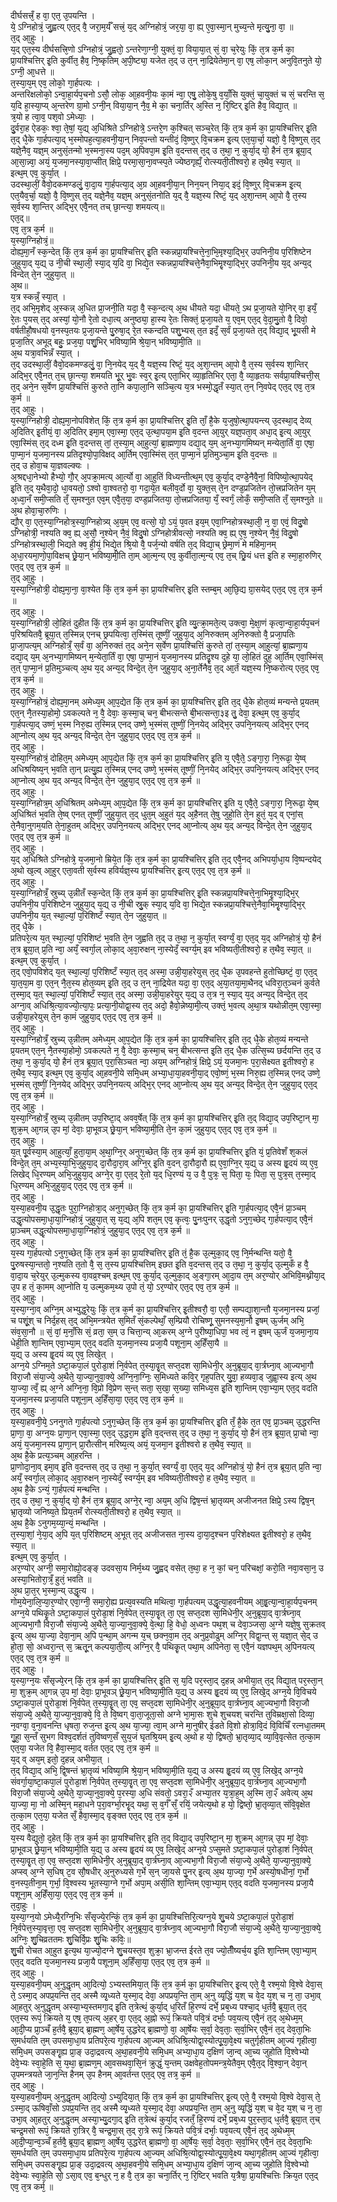 
दीर्घसत्त्रँ᳘ ह वा᳘ एत᳘ उ᳘पयन्ति ।  
ये᳘ ऽग्निहोत्रं᳘ जु᳘ह्वत्य् एत᳘द् वै᳘ जरा᳘म᳘र्यँ सत्त्रं᳘ य᳘द् अग्निहोत्रं᳘ जर᳘या᳘ वा᳘ ह्य् ए᳘वा᳘स्मा᳘न् मुच्य᳘न्ते मृत्यु᳘ना᳘ वा᳘ ॥  
त᳘द् आ᳘हुः ।  
य᳘द् एत᳘स्य दीर्घसत्त्रि᳘णो ऽग्निहोत्रं᳘ जु᳘ह्वतो᳘ ऽन्तरेणा᳘ग्नी᳘ युक्तं᳘ वा᳘ विया᳘या᳘त् सं᳘ वा᳘ च᳘रेयुः किं᳘ त᳘त्र क᳘र्म का᳘ प्रा᳘यश्चित्तिर् इ᳘ति कुर्वीत᳘ हैव᳘ नि᳘ष्कृतिम् अ᳘पी᳘ष्ट्या᳘ यजेत त᳘द् उ त᳘न् ना᳘द्रियेतेमा᳘न् वा᳘ एष᳘ लोका᳘न् अनुवि᳘तनुते यो᳘ ऽग्नी᳘ आ᳘धत्ते ॥  
त᳘स्या᳘य᳘म् एव᳘ लोको᳘ गा᳘र्हपत्यः ।  
अन्तरिक्षलोको᳘ ऽन्वा᳘हा᳘र्यप᳘चनो ऽसौ᳘ लोक᳘ आ᳘हवनी᳘यः का᳘मं न्वा᳘ एषु᳘ लोके᳘षु व᳘याँ᳘सि युक्तं᳘ चा᳘युक्तं च सं᳘ चरन्ति स᳘ य᳘दि हा᳘स्या᳘प्य् अ᳘न्तरेण ग्रा᳘मो ऽग्नी᳘न् विया᳘या᳘न् नै᳘व᳘ मे का᳘ चना᳘र्तिर् अ᳘स्ति न᳘ रि᳘ष्टिर् इ᳘ति हैव᳘ विद्या᳘त् ॥  
त्र᳘यो ह त्वा᳘व᳘ पश᳘वो ऽमेध्याः᳘ ।  
दु᳘र्वरा᳘ह ऐडकः᳘ श्वा᳘ ते᳘षां᳘ य᳘द्य् अ᳘धिश्रिते ऽग्निहोत्रे᳘ ऽन्तरे᳘ण क᳘श्चित् सञ्च᳘रेत् किं᳘ त᳘त्र क᳘र्म का᳘ प्रा᳘यश्चित्तिर् इ᳘ति त᳘द् धै᳘के गा᳘र्हपत्या᳘द् भ᳘स्मोपह᳘त्या᳘हवनी᳘या᳘न् निव᳘पन्तो यन्तीदं᳘ वि᳘ष्णुर् वि᳘चक्रम इ᳘त्य् एत᳘या᳘र्चा᳘ यज्ञो᳘ वै᳘ वि᳘ष्णुस् त᳘द् यज्ञे᳘नैव᳘ यज्ञ᳘म् अनुसं᳘तन्मो भ᳘स्मना᳘स्य पद᳘म् अ᳘पिवपा᳘म इ᳘ति व᳘दन्तस् त᳘द् उ त᳘था᳘ न᳘ कुर्या᳘द् यो᳘ हैनं त᳘त्र ब्रूया᳘द् आ᳘सा᳘न्न्वा᳘ अयं᳘ य᳘जमा᳘नस्या᳘वा᳘प्सीत् क्षिप्रे᳘ परमा᳘सा᳘ना᳘वप्स्प᳘ते ज्येष्ठगृह्यँ᳘ रोत्स्यती᳘तीश्वरो᳘ ह त᳘थैव᳘ स्या᳘त् ॥  
इत्थ᳘म् एव᳘ कुर्या᳘त् ।  
उदस्था᳘लीं᳘ वैवो᳘दकमण्डलुं᳘ वा᳘दा᳘य गा᳘र्हपत्या᳘द् अ᳘ग्र आ᳘हवनी᳘या᳘न् निन᳘यन् निया᳘द् इदं᳘ वि᳘ष्णुर् वि᳘चक्रम इ᳘त्य् एत᳘यैव᳘र्चा᳘ यज्ञो᳘ वै᳘ वि᳘ष्णुस् त᳘द् यज्ञे᳘नैव᳘ यज्ञ᳘म् अनुसं᳘तनोति य᳘द् वै᳘ यज्ञ᳘स्य रिष्टं᳘ य᳘द् अ᳘शा᳘न्तम् आ᳘पो वै᳘ त᳘स्य स᳘र्वस्य शा᳘न्तिर् अद्भि᳘र् एवै᳘नत् तच् छा᳘न्त्या᳘ शमयत्य्॥  
एत᳘द्॥  
एव᳘ त᳘त्र क᳘र्म ॥  
य᳘स्या᳘ग्निहोत्रं᳘॥  
दोह्य᳘मा᳘नँ स्क᳘न्देत् किं᳘ त᳘त्र क᳘र्म का᳘ प्रा᳘यश्चित्तिर् इ᳘ति स्कन्नप्रा᳘यश्चित्ते᳘ना᳘भि᳘मृश्या᳘द्भि᳘र् उपनिनी᳘य प᳘रिशिष्टेन जुहुया᳘द् य᳘द्य् उ नी᳘ची स्था᳘ली᳘ स्या᳘द् य᳘दि वा᳘ भिद्ये᳘त स्कन्नप्रा᳘यश्चित्ते᳘नैवा᳘भिमॄ᳘श्या᳘द्भि᳘र् उपनिनी᳘य य᳘द् अन्य᳘द् विन्देत् ते᳘न जुहुया᳘त् ॥  
अ᳘थ॥  
य᳘त्र स्कन्नँ᳘ स्या᳘त् ।  
त᳘द् अभि᳘मृशेद् अ᳘स्कन्न् अ᳘धित प्रा᳘जनी᳘ति यदा᳘ वै᳘ स्क᳘न्दत्य् अ᳘थ धीयते यदा᳘ धीयते᳘ ऽथ प्र᳘जा᳘यते यो᳘निर् वा᳘ इयँ᳘ रे᳘तः प᳘यस् त᳘द् अस्यां᳘ यो᳘नौ रे᳘तो दधा᳘त्य् अनुष्ठ्या᳘ हा᳘स्य रे᳘तः सिक्तं᳘ प्र᳘जा᳘यते य᳘ एव᳘म् एत᳘द् वे᳘दा᳘मु᳘तो वै᳘ दिवो᳘ वर्षतीहौ᳘षधयो व᳘नस्प᳘तयः प्र᳘जा᳘यन्ते पु᳘रुषा᳘द् रे᳘त स्कन्दति पशु᳘भ्यस् त᳘त इदँ᳘ स᳘र्वं प्र᳘जा᳘यते त᳘द् विद्या᳘द् भू᳘यसी मे प्र᳘जा᳘तिर् अभूद् बहुः᳘ प्रज᳘या᳘ पशु᳘भिर् भविष्या᳘मि श्रे᳘या᳘न् भविष्या᳘मी᳘ति ॥  
अ᳘थ यत्रा᳘वभिन्नँ स्या᳘त् ।  
त᳘द् उदस्था᳘लीं᳘ वैवो᳘दकमण्डलुं᳘ वा᳘ नि᳘नयेद् य᳘द् वै᳘ यज्ञ᳘स्य रिष्टं᳘ य᳘द् अ᳘शा᳘न्तम् आ᳘पो वै᳘ त᳘स्य स᳘र्वस्य शा᳘न्तिर् अद्भि᳘र् एवै᳘नत् त᳘च् छा᳘न्त्या᳘ शमयति भू᳘र् भु᳘वः स्व᳘र् इ᳘त्य् एता᳘भिर् व्या᳘हृतिभिर् एता᳘ वै᳘ व्या᳘हृतयः सर्वप्रा᳘यश्चित्ती᳘स् त᳘द् अने᳘न स᳘र्वेण प्रा᳘यश्चित्तिं कुरुते ता᳘नि कपा᳘ला᳘नि सञ्चि᳘त्य य᳘त्र भस्मो᳘द्धृतँ स्या᳘त् त᳘न् नि᳘वपेद् एत᳘द् एव᳘ त᳘त्र क᳘र्म ॥  
त᳘द् आ᳘हुः ।  
य᳘स्या᳘ग्निहोत्री᳘ दोह्य᳘मा᳘नोपविशेत् किं᳘ त᳘त्र क᳘र्म का᳘ प्रा᳘यश्चित्तिर् इ᳘ति ताँ᳘ है᳘के य᳘जुषो᳘त्था᳘पयन्त्य् उ᳘दस्था᳘द् देव्य् अ᳘दितिर् इ᳘तीयं᳘ वा᳘ अ᳘दितिर् इमा᳘म् एवा᳘स्मा᳘ एत᳘द् उ᳘त्था᳘पया᳘म इ᳘ति व᳘दन्त आ᳘युर् यज्ञ᳘पता᳘व् अधा᳘द् इ᳘त्य् आ᳘युर् एवा᳘स्मिंस् त᳘द् दध्म इ᳘ति व᳘दन्तस् तां᳘ त᳘स्या᳘म् आ᳘हुत्यां᳘ ब्रा᳘ह्मणा᳘य दद्या᳘द् य᳘म् अ᳘नभ्या᳘गमिष्यन् मन्येता᳘र्तिं वा᳘ एषा᳘ पा᳘प्मा᳘नं य᳘जमा᳘नस्य प्रतिदृश्यो᳘पा᳘विक्षद् आ᳘र्तिम् एवा᳘स्मिंस् त᳘त् पा᳘प्मा᳘नं प्र᳘तिमुञ्चा᳘म इ᳘ति व᳘दन्तः ॥  
त᳘द् उ होवा᳘च या᳘ज्ञवल्क्यः ।  
अ᳘श्रद्दधा᳘नेभ्यो हैभ्यो᳘ गौ᳘र् अ᳘पक्रा᳘मत्य् आ᳘र्त्यो वा᳘ आ᳘हुतिं विध्यन्तीत्थ᳘म् एव᳘ कुर्या᳘द् दण्डे᳘नैवै᳘नां᳘ विपिष्यो᳘त्था᳘पयेद् इ᳘ति त᳘द् य᳘थैवा᳘दो᳘ धा᳘वयतो᳘ ऽश्वो वा᳘श्वतरो᳘ वा᳘ गदा᳘ये᳘त बलीव᳘र्दो वा᳘ युक्त᳘स् ते᳘न दण्ड᳘प्रजितेन तो᳘त्त्रप्रजितेन य᳘म् अ᳘ध्वा᳘नँ समी᳘प्सति तँ᳘ स᳘मश्नुत एव᳘म् एवै᳘त᳘या᳘ दण्ड᳘प्रजितया᳘ तो᳘त्त्रप्रजितया᳘ यँ᳘ स्वर्गं᳘ लोकँ᳘ समी᳘प्सति तँ᳘ स᳘मश्नुते ॥  
अ᳘थ होवा᳘चा᳘रुणिः ।  
द्यौ᳘र् वा᳘ एत᳘स्या᳘ग्निहोत्र᳘स्या᳘ग्निहोत्र्य् अ᳘य᳘म् एव᳘ वत्सो᳘ यो᳘ ऽयं᳘ प᳘वत इय᳘म् एवा᳘ग्निहोत्रस्था᳘ली᳘ न᳘ वा᳘ एवं᳘ विदु᳘षो ऽग्निहोत्री᳘ नश्यति क्व᳘ ह्य् अ᳘सौ᳘ न᳘श्येन् नै᳘वं᳘ विदु᳘षो ऽग्निहोत्रीवत्सो᳘ नश्यति क्व᳘ ह्य् ए᳘ष᳘ न᳘श्येन् नै᳘वं᳘ विदु᳘षो ऽग्निहोत्रस्था᳘ली᳘ भिद्यते क्व᳘ ही᳘यं᳘ भिद्ये᳘त श्रि᳘यो वै᳘ पर्ज᳘न्यो वर्षति त᳘द् विद्या᳘च् छ्रेमा᳘णं मे महिमा᳘नम् अ᳘धा᳘रयमा᳘णो᳘पा᳘विक्षच् छ्रे᳘या᳘न् भविष्या᳘मी᳘ति ता᳘म् आ᳘त्म᳘न्य् एव᳘ कुर्वीता᳘त्म᳘न्य् एव᳘ त᳘च् छ्रि᳘यं धत्त इ᳘ति ह स्मा᳘हा᳘रुणिर् एत᳘द् एव᳘ त᳘त्र क᳘र्म ॥  
त᳘द् आ᳘हुः ।  
य᳘स्या᳘ग्निहोत्री᳘ दोह्य᳘मा᳘ना᳘ वा᳘श्येत किं᳘ त᳘त्र क᳘र्म का᳘ प्रा᳘यश्चित्तिर् इ᳘ति स्तम्ब᳘म् आ᳘छि᳘द्य ग्रा᳘सयेद् एत᳘द् एव᳘ त᳘त्र क᳘र्म ॥  
त᳘द् आ᳘हुः ।  
य᳘स्या᳘ग्निहोत्री᳘ लो᳘हितं दुहीत किं᳘ त᳘त्र क᳘र्म का᳘ प्रा᳘यश्चित्तिर् इ᳘ति व्यु᳘त्क्रा᳘मते᳘त्य् उक्त्वा᳘ मे᳘क्षा᳘णं कृत्वा᳘न्वा᳘हा᳘र्यप᳘चनं प᳘रिश्रयितवै᳘ ब्रूया᳘त् त᳘स्मिन्न् एनच् छ्रपयित्वा᳘ त᳘स्मिंस् तूष्णीं᳘ जुहुया᳘द् अ᳘निरुक्तम् अ᳘निरुक्तो वै᳘ प्रजा᳘पतिः प्रा᳘जा᳘पत्य᳘म् अग्निहोत्रँ᳘ स᳘र्वं वा᳘ अ᳘निरुक्तं त᳘द् अने᳘न स᳘र्वेण प्रा᳘यश्चित्तिं कुरुते तां᳘ त᳘स्या᳘म् आ᳘हुत्यां᳘ ब्रा᳘ह्मणा᳘य दद्या᳘द् य᳘म् अ᳘नभ्या᳘गमिष्यन् म᳘न्येता᳘र्तिं वा᳘ एषा᳘ पा᳘प्मा᳘नं य᳘जमा᳘नस्य प्रतिदॄ᳘श्य दुहे या᳘ लो᳘हितं दुह᳘ आ᳘र्तिम् एवा᳘स्मिंस् त᳘त् पा᳘प्मा᳘नं प्र᳘तिमुञ्चत्य् अ᳘थ य᳘द् अन्य᳘द् विन्दे᳘त् ते᳘न जुहुया᳘द् अ᳘ना᳘र्तेनैव᳘ त᳘द् आ᳘र्तं यज्ञ᳘स्य नि᳘ष्करोत्य् एत᳘द् एव᳘ त᳘त्र क᳘र्म ॥  
त᳘द् आ᳘हुः ।  
य᳘स्या᳘ग्निहोत्रं᳘ दोह्य᳘मा᳘नम् अमेध्य᳘म् आ᳘प᳘द्येत किं᳘ त᳘त्र क᳘र्म का᳘ प्रा᳘यश्चित्तिर् इ᳘ति त᳘द् धै᳘के होत᳘व्यं मन्यन्ते प्र᳘यतम् एत᳘न् नै᳘तस्या᳘होमो᳘ ऽवकल्पते न᳘ वै᳘ देवाः᳘ क᳘स्मा᳘च् चन᳘ बीभत्सन्ते बी᳘भत्सन्ता᳘३इ तु᳘ देवा᳘ इत्थ᳘म् एव᳘ कुर्या᳘द् गा᳘र्हपत्या᳘द् उष्णं᳘ भ᳘स्म निरु᳘ह्य त᳘स्मिन्न् एनद् उष्णे᳘ भ᳘स्मंस् तूष्णीं᳘ नि᳘नयेद् अद्भि᳘र् उपनि᳘नयत्य् अद्भि᳘र् एनद् आ᳘प्नोत्य् अ᳘थ य᳘द् अन्य᳘द् विन्दे᳘त् ते᳘न जुहुया᳘द् एत᳘द् एव᳘ त᳘त्र क᳘र्म ॥  
त᳘द् आ᳘हुः ।  
य᳘स्या᳘ग्निहोत्रं᳘ दोहित᳘म् अमेध्य᳘म् आ᳘प᳘द्येत किं᳘ त᳘त्र क᳘र्म का᳘ प्रा᳘यश्चित्तिर् इ᳘ति य᳘ एवै᳘ते᳘ ऽङ्गा᳘रा᳘ नि᳘रूढा᳘ ये᳘ष्व् अधिश्रयिष्य᳘न् भ᳘वति ता᳘न् प्रत्यु᳘ह्य त᳘स्मिन्न् एनद् उष्णे᳘ भ᳘स्मंस् तूष्णीं᳘ नि᳘नयेद् अद्भि᳘र् उपनि᳘नयत्य् अद्भि᳘र् एनद् आ᳘प्नोत्य् अ᳘थ य᳘द् अन्य᳘द् विन्दे᳘त् ते᳘न जुहुया᳘द् एत᳘द् एव᳘ त᳘त्र क᳘र्म ॥  
त᳘द् आ᳘हुः ।  
य᳘स्या᳘ग्निहोत्र᳘म् अ᳘धिश्रितम् अमेध्य᳘म् आ᳘प᳘द्येत किं᳘ त᳘त्र क᳘र्म का᳘ प्रा᳘यश्चित्तिर् इ᳘ति य᳘ एवै᳘ते᳘ ऽङ्गा᳘रा᳘ नि᳘रूढा᳘ ये᳘ष्व् अ᳘धिश्रितं भ᳘वति ते᳘ष्व् एनत् तूष्णीं᳘ जुहुया᳘त् त᳘द् धुत᳘म् अ᳘हुतं य᳘द् अ᳘हैनत् ते᳘षु जुहो᳘ति ते᳘न हुतं᳘ य᳘द् व् एनां᳘स् ते᳘नैवा᳘नुगम᳘यति ते᳘ना᳘हुतम् अद्भि᳘र् उपनि᳘नयत्य् अद्भि᳘र् एनद् आ᳘प्नोत्य् अ᳘थ य᳘द् अन्य᳘द् विन्दे᳘त् ते᳘न जुहुया᳘द् एत᳘द् एव᳘ त᳘त्र क᳘र्म ॥  
त᳘द् आ᳘हुः ।  
य᳘द् अ᳘धिश्रिते ऽग्निहोत्रे᳘ य᳘जमा᳘नो म्रिये᳘त किं᳘ त᳘त्र क᳘र्म का᳘ प्रा᳘यश्चित्तिर् इ᳘ति त᳘द् एवै᳘नद् अभिपर्या᳘धा᳘य वि᳘ष्पन्दयेद् अ᳘थो ख᳘ल्व् आ᳘हुर् एता᳘वती स᳘र्वस्य हविर्यज्ञ᳘स्य प्रा᳘यश्चित्तिर् इ᳘त्य् एत᳘द् एव᳘ त᳘त्र क᳘र्म ॥  
त᳘द् आ᳘हुः ।  
य᳘स्या᳘ग्निहोत्रँ᳘ स्रुच्य् उ᳘न्नीतँ स्क᳘न्देत् किं᳘ त᳘त्र क᳘र्म का᳘ प्रा᳘यश्चित्तिर् इ᳘ति स्कन्नप्रा᳘यश्चित्ते᳘ना᳘भिमॄ᳘श्या᳘द्भि᳘र् उपनिनी᳘य प᳘रिशिष्टेन जुहुया᳘द् य᳘द्य् उ नी᳘ची स्रु᳘क् स्या᳘द् य᳘दि वा᳘ भिद्ये᳘त स्कन्नप्रा᳘यश्चित्ते᳘नैवा᳘भिमॄ᳘श्या᳘द्भि᳘र् उपनिनी᳘य य᳘त् स्था᳘ल्यां᳘ प᳘रिशिष्टँ स्या᳘त् ते᳘न जुहुया᳘त् ॥  
त᳘द् धै᳘के ।  
प्रतिपरे᳘त्य य᳘त् स्था᳘ल्यां᳘ प᳘रिशिष्टं भ᳘वति ते᳘न जुह्वति त᳘द् उ त᳘था᳘ न᳘ कुर्या᳘त् स्वर्ग्यं᳘ वा᳘ एत᳘द् य᳘द् अग्निहोत्रं᳘ यो᳘ हैनं त᳘त्र ब्रूया᳘त् प्र᳘ति न्वा᳘ अयँ᳘ स्वर्गा᳘ल् लोका᳘द् अ᳘वा᳘रुक्षन् ना᳘स्येदँ᳘ स्वर्ग्य᳘म् इव भविष्यती᳘तीश्वरो᳘ ह त᳘थैव᳘ स्या᳘त् ॥  
इत्थ᳘म् एव᳘ कुर्या᳘त् ।  
त᳘द् एवो᳘पविशेद् य᳘त् स्था᳘ल्यां᳘ प᳘रिशिष्टँ स्या᳘त् त᳘द् अस्मा᳘ उन्नी᳘या᳘हरेयुस् त᳘द् धै᳘क उ᳘पवहन्ते हुतोच्छिष्टं᳘ वा᳘ एत᳘द् या᳘त᳘या᳘म वा᳘ एत᳘न् नै᳘त᳘स्य होत᳘व्यम् इ᳘ति त᳘द् उ त᳘न् ना᳘द्रियेत यदा᳘ वा᳘ एत᳘द् अ᳘या᳘तया᳘मा᳘थैनद् धविरा᳘त᳘ञ्चनं कुर्वते त᳘स्मा᳘द् य᳘त् स्था᳘ल्यां᳘ प᳘रिशिष्टँ स्या᳘त् त᳘द् अस्मा᳘ उन्नी᳘या᳘हरेयुर् य᳘द्य् उ त᳘त्र न᳘ स्या᳘द् य᳘द् अन्य᳘द् विन्दे᳘त् त᳘द् अग्ना᳘व् अधिश्रि᳘त्या᳘वज्यो᳘त्या᳘पः᳘ प्रत्या᳘नी᳘योद्वा᳘स्य त᳘द् अदो᳘ हैवो᳘न्नेष्या᳘मी᳘त्य् उक्तं᳘ भ᳘वत्य् अ᳘था᳘त्र यथोन्नीत᳘म् एवा᳘स्मा᳘ उन्नी᳘या᳘हरेयुस् ते᳘न का᳘मं जुहुया᳘द् एत᳘द् एव᳘ त᳘त्र क᳘र्म ॥  
त᳘द् आ᳘हुः ।  
य᳘स्या᳘ग्निहोत्रँ᳘ स्रुच्य् उ᳘न्नीतम् अमेध्य᳘म् आ᳘प᳘द्येत किं᳘ त᳘त्र क᳘र्म का᳘ प्रा᳘यश्चित्तिर् इ᳘ति त᳘द् धै᳘के होत᳘व्यं मन्यन्ते प्र᳘यतम् एत᳘न् नै᳘तस्या᳘होमो᳘ ऽवकल्पते न᳘ वै᳘ देवाः᳘ क᳘स्मा᳘च् चन᳘ बीभत्सन्त इ᳘ति त᳘द् धै᳘क उत्सि᳘च्य छर्दयन्ति त᳘द् उ त᳘था᳘ न᳘ कुर्या᳘द् यो᳘ हैनं त᳘त्र ब्रूया᳘त् प᳘रा᳘सिञ्चत न्वा᳘ अय᳘म् अग्निहोत्रं᳘ क्षिप्रे᳘ ऽयं᳘ य᳘जमा᳘नः प᳘रा᳘सेक्ष्यत इ᳘तीश्वरो᳘ ह त᳘थैव᳘ स्या᳘द् इत्थ᳘म् एव᳘ कुर्या᳘द् आ᳘हवनी᳘ये समि᳘धम् अभ्या᳘धा᳘या᳘हवनी᳘या᳘द् एवो᳘ष्णं᳘ भ᳘स्म निरु᳘ह्य त᳘स्मिन्न् एनद् उष्णे᳘ भ᳘स्मंस् तूष्णीं᳘ नि᳘नयेद् अद्भि᳘र् उपनि᳘नयत्य् अद्भि᳘र् एनद् आ᳘प्नोत्य् अ᳘थ य᳘द् अन्य᳘द् विन्दे᳘त् ते᳘न जुहुया᳘द् एत᳘द् एव᳘ त᳘त्र क᳘र्म ॥  
त᳘द् आ᳘हुः ।  
य᳘स्या᳘ग्निहोत्रँ᳘ स्रुच्य् उ᳘न्नीतम् उप᳘रिष्टा᳘द् अवव᳘र्षेत् किं᳘ त᳘त्र क᳘र्म का᳘ प्रा᳘यश्चित्तिर् इ᳘ति त᳘द् विद्या᳘द् उप᳘रिष्टा᳘न् मा᳘ शुक्र᳘म् आ᳘गन्न् उ᳘प मां᳘ देवाः᳘ प्रा᳘भूवञ् छ्रे᳘या᳘न् भविष्या᳘मी᳘ति ते᳘न का᳘मं जुहुया᳘द् एत᳘द् एव᳘ त᳘त्र क᳘र्म ॥  
त᳘द् आ᳘हुः ।  
य᳘त् पू᳘र्वस्या᳘म् आ᳘हुत्याँ᳘ हुता᳘या᳘म् अ᳘था᳘ग्नि᳘र् अनुग᳘च्छेत् किं᳘ त᳘त्र क᳘र्म का᳘ प्रा᳘यश्चित्तिर् इ᳘ति यं᳘ प्र᳘तिवेशँ श᳘कलं विन्दे᳘त् त᳘म् अभ्य᳘स्या᳘भि᳘जुहुया᳘द् दा᳘रौदा᳘रा᳘व् अग्नि᳘र् इ᳘ति व᳘दन् दा᳘रौदा᳘रौ ह्य् ए᳘वा᳘ग्नि᳘र् य᳘द्य् उ अस्य हॄ᳘दयं व्य् ए᳘व᳘ लिखेद् धि᳘रण्यम् अभि᳘जुहुया᳘द् अग्ने᳘र् वा᳘ एत᳘द् रे᳘तो य᳘द् धि᳘रण्यं य᳘ उ वै᳘ पुत्रः᳘ स᳘ पिता᳘ यः᳘ पिता᳘ स᳘ पुत्र᳘स् त᳘स्मा᳘द् धि᳘रण्यम् अभि᳘जुहुया᳘द् एत᳘द् एव᳘ त᳘त्र क᳘र्म ॥  
त᳘द् आ᳘हुः ।  
य᳘स्या᳘हवनी᳘य उ᳘द्धृतः पुरा᳘ग्निहोत्रा᳘द् अनुग᳘च्छेत् किं᳘ त᳘त्र क᳘र्म का᳘ प्रा᳘यश्चित्तिर् इ᳘ति गा᳘र्हपत्या᳘द् एवै᳘नं प्रा᳘ञ्चम् उद्धॄ᳘त्योपसमा᳘धा᳘या᳘ग्निहोत्रं᳘ जुहुया᳘त् स᳘ य᳘द्य् अ᳘पि शत᳘म् एव᳘ कृत्वः᳘ पु᳘नःपुनर् उ᳘द्धृतो ऽनुग᳘च्छेद् गा᳘र्हपत्या᳘द् एवै᳘नं प्रा᳘ञ्चम् उद्धॄ᳘त्योपसमा᳘धा᳘या᳘ग्निहोत्रं᳘ जुहुया᳘द् एत᳘द् एव᳘ त᳘त्र क᳘र्म ॥  
त᳘द् आ᳘हुः ।  
य᳘स्य गा᳘र्हपत्यो ऽनुग᳘च्छेत् किं᳘ त᳘त्र क᳘र्म का᳘ प्रा᳘यश्चित्तिर् इ᳘ति तं᳘ है᳘क उ᳘ल्मुका᳘द् एव᳘ नि᳘र्मन्थन्ति यतो᳘ वै᳘ पु᳘रुषस्या᳘न्ततो᳘ न᳘श्यति त᳘तो वै᳘ स᳘ त᳘स्य प्रा᳘यश्चित्तिम् इछत इ᳘ति व᳘दन्तस् त᳘द् उ त᳘था᳘ न᳘ कुर्या᳘द् उ᳘ल्मुकँ ह वै᳘ वा᳘दा᳘य च᳘रेयुर् उ᳘ल्मुकस्य वा᳘वव्र᳘श्चम् इत्थ᳘म् एव᳘ कुर्या᳘द् उ᳘ल्मुका᳘द् अ᳘ङ्गा᳘रम् आ᳘दा᳘य त᳘म् अर᳘ण्योर् अभिवि᳘मथ्नीया᳘द् उ᳘प ह तं᳘ का᳘मम् आ᳘प्नोति य᳘ उल्मुकम᳘थ्य उ᳘पो तं᳘ यो᳘ ऽर᳘ण्योर् एत᳘द् एव᳘ त᳘त्र क᳘र्म ॥  
त᳘द् आ᳘हुः ।  
य᳘स्या᳘ग्ना᳘व् अग्नि᳘म् अभ्युद्ध᳘रेयुः किं᳘ त᳘त्र क᳘र्म का᳘ प्रा᳘यश्चित्तिर् इ᳘तीश्वरौ᳘ वा᳘ एतौ᳘ सम्पद्या᳘शा᳘न्तौ य᳘जमा᳘नस्य प्रजां᳘ च पशूं᳘श् च निर्द᳘हस् त᳘द् अभि᳘मन्त्रयेत स᳘मितँ सं᳘कल्पेथाँ᳘ स᳘म्प्रियौ रोचिष्णू᳘ सुमनस्य᳘मा᳘नौ इ᳘षम् ऊ᳘र्जम् अभि᳘ संव᳘सा᳘नौ ॥ सं᳘ वां᳘ म᳘नाँ᳘सि सं᳘ व्रता᳘ स᳘म् उ चित्ता᳘न्य् आ᳘करम् अ᳘ग्ने पुरीष्या᳘धिपा᳘ भव त्वं᳘ न इ᳘षम् ऊ᳘र्जं य᳘जमा᳘ना᳘य धेही᳘ति शा᳘न्तिम् एवा᳘भ्या᳘म् एत᳘द् वदति य᳘जमा᳘नस्य प्रजा᳘यै पशूना᳘म् अ᳘हिँसा᳘यै ॥  
य᳘द्य् उ अस्य हॄ᳘दयं व्य् ए᳘व᳘ लिखे᳘त् ।  
अग्न᳘ये ऽग्निम᳘ते ऽष्टा᳘कपा᳘लं पुरोडा᳘शं नि᳘र्वपेत् त᳘स्या᳘वॄ᳘त् सप्त᳘दश सा᳘मिधेनी᳘र् अ᳘नुब्रूया᳘द् वा᳘र्त्रघ्ना᳘व् आ᳘ज्यभा᳘गौ विरा᳘जौ संया᳘ज्ये᳘ अ᳘थैते᳘ या᳘ज्या᳘नुवा᳘क्ये᳘ अग्नि᳘ना᳘ग्निः᳘ स᳘मिध्यते कवि᳘र् गृह᳘पतिर् यु᳘वा᳘ हव्यवा᳘ड् जुह्वा᳘स्य इत्य् अ᳘थ या᳘ज्या᳘ त्वँ᳘ ह्य् अ᳘ग्ने अग्नि᳘ना᳘ वि᳘प्रो वि᳘प्रेण स᳘न्त् सता᳘ स᳘खा᳘ स᳘ख्या᳘ समिध्य᳘स इ᳘ति शा᳘न्तिम् एवा᳘भ्या᳘म् एत᳘द् वदति य᳘जमा᳘नस्य प्रजा᳘यति पशूना᳘म् अ᳘हिँसा᳘या᳘ एत᳘द् एव᳘ त᳘त्र क᳘र्म ॥  
त᳘द् आ᳘हुः ।  
य᳘स्या᳘हवनी᳘ये᳘ ऽननुगते गा᳘र्हपत्यो ऽनुग᳘च्छेत् किं᳘ त᳘त्र क᳘र्म का᳘ प्रा᳘यश्चित्तिर् इ᳘ति तँ᳘ है᳘के त᳘त एव᳘ प्रा᳘ञ्चम् उ᳘द्धरन्ति प्रा᳘णा᳘ वा᳘ अग्न᳘यः प्रा᳘णा᳘न् एवा᳘स्मा᳘ एत᳘द् उ᳘द्धरा᳘म इ᳘ति व᳘द्न्तस् त᳘द् उ त᳘था᳘ न᳘ कुर्या᳘द् यो᳘ हैनं त᳘त्र ब्रूया᳘त् प्रा᳘चो न्वा᳘ अयं᳘ य᳘जमा᳘नस्य प्रा᳘णा᳘न् प्रा᳘रौत्सीन् मरिष्य᳘त्य् अयं᳘ य᳘जमा᳘न इ᳘तीश्वरो ह त᳘थैव᳘ स्या᳘त् ॥  
अ᳘थ है᳘के प्रत्य᳘ञ्चम् आ᳘हरन्ति ।  
प्रा᳘णोदा᳘ना᳘व् इमा᳘व् इ᳘ति व᳘दन्तस् त᳘द् उ त᳘था᳘ न᳘ कुर्या᳘त् स्वर्ग्यं᳘ वा᳘ एत᳘द् य᳘द् अग्निहोत्रं᳘ यो᳘ हैनं त᳘त्र ब्रूया᳘त् प्र᳘ति न्वा᳘ अयँ᳘ स्वर्गा᳘ल् लोका᳘द् अ᳘वा᳘रुक्षन् ना᳘स्येदँ᳘ स्वर्ग्य᳘म् इव भविष्यती᳘तीश्वरो᳘ ह त᳘थैव᳘ स्या᳘त् ॥  
अ᳘थ है᳘के ऽन्यं᳘ गा᳘र्हपत्यं मन्थन्ति ।  
त᳘द् उ त᳘था᳘ न᳘ कुर्या᳘द् यो᳘ हैनं त᳘त्र ब्रूया᳘द् अग्ने᳘र् न्वा᳘ अय᳘म् अ᳘धि द्विष᳘न्तं भ्रा᳘तृव्यम् अजीजनत क्षिप्रे᳘ ऽस्य द्विष᳘न् भ्रा᳘तृव्यो जनिष्य᳘ते प्रिय᳘तमँ रोत्स्यती᳘तीश्वरो᳘ ह त᳘थैव᳘ स्या᳘त् ॥  
अ᳘थ है᳘के ऽनुगम᳘य्या᳘न्यं᳘ मन्थन्ति ।  
त᳘स्या᳘शां᳘ ने᳘या᳘द् अ᳘पि य᳘त् प᳘रिशिष्टम् अ᳘भूत् त᳘द् अजीजसत ना᳘स्य दा᳘या᳘द᳘श्चन प᳘रिशेक्ष्यत इ᳘तीश्वरो᳘ ह त᳘थैव᳘ स्या᳘त् ॥  
इत्थ᳘म् एव᳘ कुर्या᳘त् ।  
अर᳘ण्योर् अग्नी᳘ समा᳘रोह्यो᳘दङ्ङ् उदवसा᳘य निर्म᳘थ्य जु᳘ह्वद् वसेत् त᳘था᳘ ह न᳘ कां᳘ चन᳘ परिचक्षां᳘ करो᳘ति नवा᳘वसा᳘न᳘ उ अस्या᳘भितोरा᳘त्रँ᳘ हुतं᳘ भवति ॥  
अ᳘थ प्रा᳘त᳘र् भ᳘स्मा᳘न्य् उद्धॄ᳘त्य ।  
गोम᳘येना᳘लि᳘प्या᳘र᳘ण्योर् एवा᳘ग्नी᳘ समा᳘रो᳘ह्य प्रत्य᳘वस्यति मथित्वा᳘ गा᳘र्हपत्यम् उद्धॄ᳘त्या᳘हवनीयम् आ᳘हॄ᳘त्या᳘न्वा᳘हा᳘र्यप᳘चनम् अग्न᳘ये पथिकॄ᳘ते ऽष्टा᳘कपा᳘लं पुरोडा᳘शं नि᳘र्वपेत् त᳘स्या᳘वॄ᳘त् ता᳘ एव᳘ सप्त᳘दश सा᳘मिधेनी᳘र् अ᳘नुब्रूया᳘द् वा᳘र्त्रघ्ना᳘व् आ᳘ज्यभा᳘गौ विरा᳘जौ संया᳘ज्ये᳘ अ᳘थैते᳘ या᳘ज्या᳘नुवा᳘क्ये᳘ वे᳘त्था᳘ हि᳘ वेधो᳘ अ᳘ध्वनः पथ᳘श् च देवा᳘ञ्जसा᳘ अ᳘ग्ने यज्ञे᳘षु सुक्रतव् इ᳘त्य् अ᳘थ या᳘ज्या᳘ देवा᳘ना᳘म् अ᳘पि प᳘न्था᳘म् अगन्म य᳘च् छक्न᳘वा᳘म त᳘द् अनुप्र᳘वोढुम् अग्नि᳘र् विद्वा᳘न्त् स᳘ यज्ञा᳘त् से᳘द् उ हो᳘ता᳘ सो᳘ अध्वरा᳘न्त् स᳘ ऋतू᳘न् कल्पया᳘ती᳘त्य् अग्नि᳘र् वै᳘ पथिकॄ᳘त् पथा᳘म् अपिनेता᳘ स᳘ एवै᳘नं यज्ञपथ᳘म् अ᳘पिनयत्य् एत᳘द् एव᳘ त᳘त्र क᳘र्म ॥  
त᳘द् आ᳘हुः ।  
य᳘स्या᳘ग्न᳘यः सँसृज्ये᳘रन् किं᳘ त᳘त्र क᳘र्म का᳘ प्रा᳘यश्चित्तिर् इ᳘ति स᳘ य᳘दि पर᳘स्ता᳘द् द᳘हन्न् अभीया᳘त् त᳘द् विद्या᳘त् पर᳘स्ता᳘न् मा᳘ शुक्र᳘म् आ᳘गन्न् उ᳘प मां᳘ देवाः᳘ प्रा᳘भूवञ् छ्रे᳘या᳘न् भविष्या᳘मी᳘ति य᳘द्य् उ अस्य हॄ᳘दयं व्य् ए᳘व᳘ लिखे᳘द् अग्न᳘ये वि᳘विचये ऽष्टा᳘कपा᳘लं पुरोडा᳘शं नि᳘र्वपेत् त᳘स्या᳘वॄ᳘त् ता᳘ एव᳘ सप्त᳘दश सा᳘मिधेनी᳘र् अ᳘नुब्रूया᳘द् वा᳘र्त्रघ्ना᳘व् आ᳘ज्यभा᳘गौ विरा᳘जौ संया᳘ज्ये᳘ अ᳘थैते᳘ या᳘ज्या᳘नुवा᳘क्ये᳘ वि᳘ ते वि᳘ष्वग् वा᳘ता᳘जूता᳘सो अग्ने भा᳘मा᳘सः शुचे शुचयश् चरन्ति तुविम्रक्षा᳘सो दिव्या᳘ न᳘वग्वा᳘ व᳘ना᳘वनन्ति धृषता᳘ रुज᳘न्त इ᳘त्य् अ᳘थ या᳘ज्या᳘ त्वा᳘म् अग्ने मा᳘नुषीर् ईडते वि᳘शो होत्रा᳘वि᳘दं वि᳘विचिँ रत्नधा᳘तमम् गु᳘हा᳘ स᳘न्तँ सुभग विश्व᳘दर्शतं तुविष्वण᳘सँ सुय᳘जं घृतश्रि᳘यम् इ᳘त्य् अ᳘थो ह यो᳘ द्विषतो᳘ भ्रा᳘तृव्या᳘द् व्या᳘वि᳘वृत्सेत त᳘त्का᳘म एत᳘या᳘ यजेत वि᳘ हैवा᳘स्मा᳘द् वर्तत एत᳘द् एव᳘ त᳘त्र क᳘र्म ॥  
य᳘द् व् अय᳘म् इतो᳘ द᳘हन्न् अभीया᳘त् ।  
त᳘द् विद्या᳘द् अभि᳘ द्वि᳘षन्तं भ्रा᳘तृव्यं भविष्या᳘मि श्रे᳘या᳘न् भविष्या᳘मी᳘ति य᳘द्य् उ अस्य हॄ᳘दयं व्य् ए᳘व᳘ लिखे᳘द् अग्न᳘ये संवर्गा᳘या᳘ष्टा᳘कपा᳘लं पुरोडा᳘शं नि᳘र्वपेत् त᳘स्या᳘वॄ᳘त् ता᳘ एव᳘ सप्त᳘दश सा᳘मिधेनी᳘र् अ᳘नुब्रूया᳘द् वा᳘र्त्रघ्ना᳘व् आ᳘ज्यभा᳘गौ विरा᳘जौ संया᳘ज्ये᳘ अ᳘थैते᳘ या᳘ज्या᳘नुवा᳘क्ये᳘ प᳘रस्या᳘ अ᳘धि संवतो᳘ ऽवरा᳘२ँ अभ्या᳘तर य᳘त्रा᳘ह᳘म् अ᳘स्मि ता᳘२ँ अवेत्य् अ᳘थ या᳘ज्या᳘ मा᳘ नो अस्मि᳘न् महा᳘धने प᳘रा᳘वर्ग्भा᳘रभॄ᳘द् यथा᳘ स᳘ व᳘र्गँ सँ᳘ रयिं᳘ जयेत्य᳘थो ह यो᳘ द्विष्तो᳘ भ्रा᳘तृव्या᳘त् संवि᳘वृक्षेत त᳘त्का᳘म एत᳘या᳘ यजेत सँ᳘ हैवा᳘स्मा᳘द् वृङ्क्त एत᳘द् एव᳘ त᳘त्र क᳘र्म ॥  
त᳘द् आ᳘हुः ।  
य᳘स्य वैद्युतो᳘ द᳘हेत् किं᳘ त᳘त्र क᳘र्म का᳘ प्रा᳘यश्चित्तिर् इ᳘ति त᳘द् विद्या᳘द् उप᳘रिष्टा᳘न् मा᳘ शुक्रम् आ᳘गन्न् उ᳘प मां᳘ देवाः᳘ प्रा᳘भूवञ् छ्रे᳘या᳘न् भविष्या᳘मी᳘ति य᳘द्य् उ अस्य हॄ᳘दयं व्य् ए᳘व᳘ लिखे᳘द् अग्न᳘ये ऽप्सुमते ऽष्टा᳘कपा᳘लं पुरोडा᳘शं नि᳘र्वपेत् त᳘स्या᳘वॄ᳘त् ता᳘ एव᳘ सप्त᳘दश सा᳘मिधेनी᳘र् अ᳘नुब्रूया᳘द् वा᳘र्त्रघ्ना᳘व् आ᳘ज्यभा᳘गौ विरा᳘जौ संया᳘ज्ये᳘ अ᳘थैते᳘ या᳘ज्या᳘नुवा᳘क्ये᳘ अप्स्व् अ᳘ग्ने स᳘धिष् ट᳘व सौ᳘षधीर् अ᳘नुरुध्यसे ग᳘र्भे स᳘न् जा᳘यसे पु᳘नर् इ᳘त्य् अ᳘थ या᳘ज्या᳘ ग᳘र्भे अस्यो᳘षधीनां᳘ ग᳘र्भो व᳘नस्प᳘तीना᳘म् ग᳘र्भा᳘ वि᳘श्वस्य भूतस्या᳘ग्ने ग᳘र्भो अपा᳘म् असी᳘ति शा᳘न्तिम् एवा᳘भ्या᳘म् एत᳘द् वदति य᳘जमा᳘नस्य प्रजा᳘यै पशूना᳘म् अ᳘हिँसा᳘या᳘ एत᳘द् एव᳘ त᳘त्र क᳘र्म ॥  
त᳘दा᳘हुः ।  
य᳘स्या᳘ग्न᳘यो ऽमेध्यै᳘रग्नि᳘भिः सँसृज्ये᳘रन्किं᳘ त᳘त्र क᳘र्म का᳘ प्रा᳘यश्चित्तिरि᳘त्यग्न᳘ये शु᳘चये ऽष्टा᳘कपा᳘लं पुरोडा᳘शं नि᳘र्वपेत्त᳘स्या᳘वृत्ता᳘ एव᳘ सप्त᳘दश सा᳘मिधेनी᳘र् अ᳘नुब्रूया᳘द् वा᳘र्त्रघ्ना᳘व् आ᳘ज्यभा᳘गौ विरा᳘जौ संया᳘ज्ये᳘ अ᳘थैते᳘ या᳘ज्या᳘नुवा᳘क्ये᳘ अग्निः᳘ शु᳘चिव्रततमः शु᳘चिर्वि᳘प्रः शु᳘चिः कविः᳘॥  
शु᳘ची रोचत आ᳘हुत इ᳘त्य᳘थ या᳘ज्यो᳘दग्ने शु᳘चयस्त᳘व शुक्रा᳘ भ्रा᳘जन्त ईरते त᳘व ज्यो᳘तीँष्यर्च᳘य इ᳘ति शा᳘न्तिम् एवा᳘भ्या᳘म् एत᳘द् वदति य᳘जमा᳘नस्य प्रजा᳘यै पशूना᳘म् अ᳘हिँसा᳘या᳘ एत᳘द् एव᳘ त᳘त्र क᳘र्म ॥  
त᳘द् आ᳘हुः ।  
य᳘स्या᳘हवनी᳘यम् अ᳘नुद्धृतम् आ᳘दित्यो᳘ ऽभ्यस्तमिया᳘त् किं᳘ त᳘त्र क᳘र्म का᳘ प्रा᳘यश्चित्तिर् इ᳘त्य् एते᳘ वै᳘ रश्म᳘यो वि᳘श्वे देवा᳘स् ते᳘ ऽस्मा᳘द् अपप्र᳘यन्ति त᳘द् अस्मै व्यृ᳘ध्यते य᳘स्मा᳘द् देवा᳘ अपप्रय᳘न्ति ता᳘म् अ᳘नु व्यृ᳘द्धिं य᳘श् च वे᳘द य᳘श् च न᳘ ता᳘ उभा᳘व् आ᳘हतुर् अ᳘नुद्धृतम् अस्या᳘भ्य᳘स्तमगा᳘द् इ᳘ति त᳘त्रेत्थं᳘ कुर्या᳘द् ध᳘रितँ हि᳘रण्यं दर्भे᳘ प्रब᳘ध्य पश्चा᳘द् ध᳘र्तवै᳘ ब्रूया᳘त् त᳘द् एत᳘स्य रूपं᳘ क्रियते य᳘ एष᳘ त᳘पत्य् अ᳘हर् वा᳘ एत᳘द् अ᳘ह्नो रूपं᳘ क्रियते पवि᳘त्रं दर्भाः᳘ पव᳘यत्य् एवै᳘नं त᳘द् अ᳘थेध्म᳘म् आ᳘दी᳘प्य प्रा᳘ञ्चँ ह᳘र्तवै᳘ ब्रूया᳘द् ब्रा᳘ह्मण᳘ आ᳘र्षेय᳘ उ᳘द्धरेद् ब्रा᳘ह्मणो᳘ वा᳘ आ᳘र्षेयः स᳘र्वा᳘ देव᳘ताः᳘ स᳘र्वा᳘भिर् एवै᳘नं त᳘द् देव᳘ता᳘भिः स᳘मर्धयति त᳘म् उपसमा᳘धा᳘य प्रतिपरे᳘त्य गा᳘र्हपत्य आ᳘ज्यम् अधिश्रि᳘त्योद्वा᳘स्योत्पू᳘या᳘वे᳘क्ष्य चतुर्गृहीतम् आ᳘ज्यं गृहीत्वा᳘ समि᳘धम् उपसङ्गॄ᳘ह्य प्रा᳘ङ् उदा᳘द्रवत्य् अ᳘था᳘हवनी᳘ये समि᳘धम् अभ्या᳘धा᳘य द᳘क्षिणं जा᳘न्व् आ᳘च्य जुहोति वि᳘श्वेभ्यो देवे᳘भ्यः स्वा᳘हे᳘ति स᳘ य᳘था᳘ ब्रा᳘ह्मण᳘म् आ᳘वसथवा᳘सि᳘नं क्रुद्धं᳘ य᳘न्तम् उक्षवेह᳘तोपमन्त्र᳘येतैव᳘म् एवै᳘त᳘द् वि᳘श्वा᳘न् देवा᳘न् उ᳘पमन्त्रयते जा᳘न᳘न्ति हैनम् उ᳘प हैनम् आ᳘वर्तन्त एत᳘द् एव᳘ तत्र᳘ क᳘र्म ॥  
त᳘द् आ᳘हुः ।  
य᳘स्या᳘हवनी᳘यम् अ᳘नुद्धृतम् आ᳘दित्यो᳘ ऽभ्युदिया᳘त् किं᳘ त᳘त्र क᳘र्म का᳘ प्रा᳘यश्चित्तिर् इ᳘त्य् एते᳘ वै᳘ रश्म᳘यो वि᳘श्वे देवा᳘स् ते᳘ ऽस्मा᳘द् ऊषिवाँ᳘सो ऽपप्र᳘यन्ति त᳘द् अस्मै व्यृ᳘ध्यते य᳘स्मा᳘द् देवा᳘ अपप्रय᳘न्ति ता᳘म् अ᳘नु व्यृ᳘द्धिं य᳘श् च वे᳘द य᳘श् च न᳘ ता᳘ उभा᳘व् आ᳘हतुर् अ᳘नुद्धृतम् अस्या᳘भ्यु᳘दगा᳘द् इ᳘ति त᳘त्रेत्थं कुर्या᳘द् रजतँ᳘ हि᳘रण्यं दर्भे᳘ प्रब᳘ध्य पुर᳘स्ता᳘द् ध᳘र्तवै᳘ ब्रूया᳘त् त᳘च् चन्द्र᳘मसो रूपं᳘ क्रियते रा᳘त्रिर् वै᳘ चन्द्र᳘मा᳘स् त᳘द् रा᳘त्रे रूपं᳘ क्रियते पवि᳘त्रं दर्भाः᳘ पव᳘यत्य् एवै᳘नं त᳘द् अ᳘थेध्म᳘म् आ᳘दी᳘प्या᳘न्व᳘ञ्चँ ह᳘र्तवै᳘ ब्रूया᳘द् ब्रा᳘ह्मण᳘ आ᳘र्षेय᳘ उ᳘द्धरेत् ब्रा᳘ह्मणो᳘ वा᳘ आ᳘र्षेयः᳘ स᳘र्वा᳘ देव᳘ताः᳘ स᳘र्वा᳘भिर् एवै᳘नं त᳘द् देव᳘ता᳘भिः स᳘मर्धयति त᳘म् उपसमा᳘धा᳘य प्रतिपरे᳘त्य गा᳘र्हपत्य आ᳘ज्यम् अधिश्रि᳘त्योद्वा᳘स्योत्पू᳘या᳘वे᳘क्ष्य यथा᳘गृहीतम् आ᳘ज्यं गृहीत्वा᳘ समि᳘धम् उपसङ्गॄ᳘ह्य प्रा᳘ङ् उदा᳘द्रवत्य् अ᳘था᳘हवनी᳘ये समि᳘धम् अभ्या᳘धा᳘य द᳘क्षिणं जा᳘न्व् आ᳘च्य जुहोति वि᳘श्वेभ्यो देवे᳘भ्यः स्वा᳘हे᳘ति सो᳘ ऽसा᳘व् एव᳘ ब᳘न्धुर् न᳘ ह वै᳘ त᳘त्र का᳘ चना᳘र्तिर् न᳘ रि᳘ष्टिर् भवति य᳘त्रैषा᳘ प्रा᳘यश्चित्तिः क्रिय᳘त एत᳘द् एव᳘ त᳘त्र कर्म᳘ ॥  
